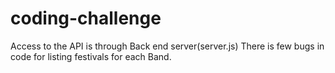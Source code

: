 # coding-challenge
Access to the API is through Back end server(server.js)
There is few bugs in code for listing festivals for each Band.
